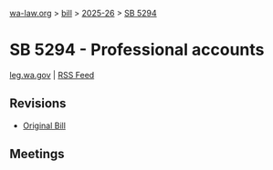 [wa-law.org](/) > [bill](/bill/) > [2025-26](/bill/2025-26/) > [SB 5294](/bill/2025-26/sb/5294/)

# SB 5294 - Professional accounts
[leg.wa.gov](https://app.leg.wa.gov/billsummary?BillNumber=5294&Year=2025&Initiative=false) | [RSS Feed](./rss.xml)

## Revisions
* [Original Bill](1/)

## Meetings